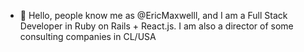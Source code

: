 - 👋 Hello, people know me as @EricMaxwelll, and I am a Full Stack Developer in Ruby on Rails + React.js. I am also a director of some consulting companies in CL/USA
